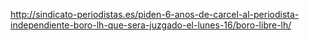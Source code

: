http://sindicato-periodistas.es/piden-6-anos-de-carcel-al-periodista-independiente-boro-lh-que-sera-juzgado-el-lunes-16/boro-libre-lh/
